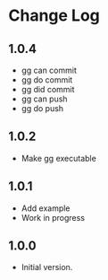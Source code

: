 # Change Log

## 1.0.4

- gg can commit
- gg do commit
- gg did commit
- gg can push
- gg do push

## 1.0.2

- Make gg executable

## 1.0.1

- Add example
- Work in progress

## 1.0.0

- Initial version.
